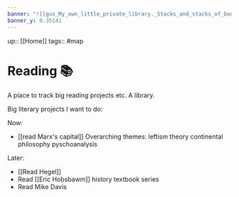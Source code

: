 ```yaml
---
banner: "![[gus_My_own_little_private_library._Stacks_and_stacks_of_books._6c5f4edc-85e4-45b1-95c0-591496956ef2.png]]"
banner_y: 0.35141
---
```


up:: [[Home]]
tags:: #map 

# Reading 📚

A place to track big reading projects etc. A library.

Big literary projects I want to do:

Now:
- [[read Marx's capital]]
Overarching themes: leftism
theory
continental philosophy
pyschoanalysis

Later:
- [[Read Hegel]]
- Read [[Eric Hobsbawm]] history textbook series
- Read Mike Davis
